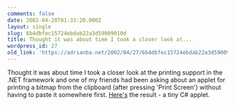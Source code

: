 ```yaml
---
comments: false
date: 2002-04-28T01:33:20.000Z
layout: single
slug: 6b4dbfec15724ebdab22a3d59009010d
title: Thought it was about time I took a closer look at...
wordpress_id: 27
old_link: 'https://adrianba.net/2002/04/27/6b4dbfec15724ebdab22a3d59009010d/'
---
```

Thought it was about time I took a closer look at the printing
support in the .NET framework and one of my friends had been asking
about an applet for printing a bitmap from the clipboard (after
pressing 'Print Screen') without having to paste it somewhere
first.
[Here's](/software/download/clip.cs)
the result - a tiny C# applet.

